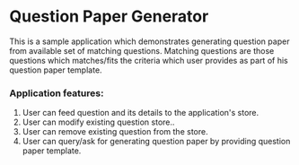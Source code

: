 # Question Paper Generator


This is a sample application which demonstrates generating question paper from available set of matching questions.
Matching questions are those questions which matches/fits the criteria which user provides as part of his question paper template.


### Application features:

1. User can feed question and its details to the application's store.
2. User can modify existing question store..
3. User can remove existing question from the store. 
4. User can query/ask for generating question paper by providing question paper template.

